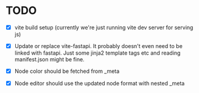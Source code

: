 # TODO

- [x] vite build setup (currently we're just running vite dev server for serving js)
- [x] Update or replace vite-fastapi. It probably doesn't even need to be linked with fastapi. Just some jinja2 template tags etc and reading manifest.json might be fine.

- [x] Node color should be fetched from _meta
- [x] Node editor should use the updated node format with nested _meta
